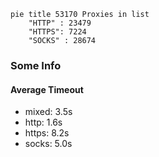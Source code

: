 
```mermaid
pie title 53170 Proxies in list
    "HTTP" : 23479
    "HTTPS": 7224
    "SOCKS" : 28674
```

### Some Info
#### Average Timeout

- mixed: 3.5s
- http: 1.6s
- https: 8.2s
- socks: 5.0s